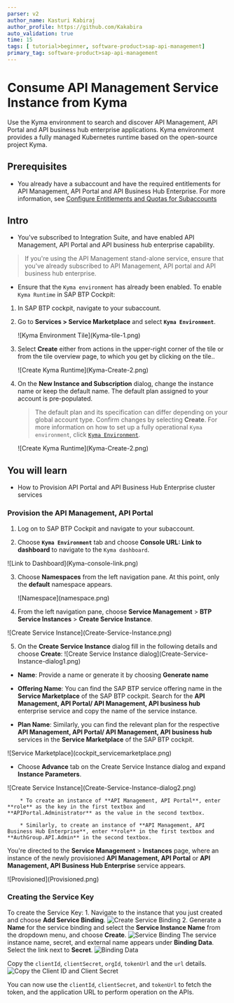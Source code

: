 ```yaml
---
parser: v2
author_name: Kasturi Kabiraj
author_profile: https://github.com/Kakabira
auto_validation: true
time: 15
tags: [ tutorial>beginner, software-product>sap-api-management]
primary_tag: software-product>sap-api-management
---
```


# Consume API Management Service Instance from Kyma
<!-- description --> Use the Kyma environment to search and discover API Management, API Portal and API business hub enterprise applications. Kyma environment provides a fully managed Kubernetes runtime based on the open-source project Kyma.

## Prerequisites
- You already have a subaccount and have the required entitlements for API Management, API Portal and API Business Hub Enterprise. For more information, see [ Configure Entitlements and Quotas for Subaccounts](https://help.sap.com/docs/BTP/65de2977205c403bbc107264b8eccf4b/5ba357b4fa1e4de4b9fcc4ae771609da.html?q=entitlements)

## Intro
-	You've subscribed to Integration Suite, and have enabled API Management, API Portal and API business hub enterprise capability.
  >If you're using the API Management stand-alone service, ensure that you've already subscribed to API Management, API portal and API business hub enterprise.

-	Ensure that the `Kyma environment` has already been enabled.
  To enable `Kyma Runtime` in SAP BTP Cockpit:  

1. In SAP BTP cockpit, navigate to your subaccount.

2. Go to **Services > Service Marketplace** and select **`Kyma Environment`**.

    <!-- border -->![Kyma Environment Tile](Kyma-tile-1.png)

3. Select **Create** either from actions in the upper-right corner of the tile or from the tile overview page, to which you get by clicking on the tile..

    <!-- border -->![Create Kyma Runtime](Kyma-Create-2.png)


4. On the **New Instance and Subscription** dialog, change the instance name or keep the default name.
   The default plan assigned to your account is pre-populated.

   >The default plan and its specification can differ depending on your global account type.
   Confirm changes by selecting **Create**. For more information on how to set up a fully operational `Kyma environment`, click [`Kyma Environment`](https://help.sap.com/docs/BTP/65de2977205c403bbc107264b8eccf4b/468c2f3c3ca24c2c8497ef9f83154c44.html).

   <!-- border -->![Create Kyma Runtime](Kyma-Create-2.png)

## You will learn
  - How to Provision API Portal and API Business Hub Enterprise cluster services


### Provision the API Management, API Portal 


1. Log on to SAP BTP Cockpit and navigate to your subaccount.


2.	Choose **`Kyma Environment`** tab and choose **Console URL: Link to dashboard** to navigate to the `Kyma dashboard`.
  <!-- border -->![Link to Dashboard](Kyma-console-link.png)


3. Choose **Namespaces** from the left navigation pane. At this point, only the **default** namespace appears.
   <!-- border -->![Namespace](namespace.png)

4. From the left navigation pane, choose **Service Management** >  **BTP Service Instances** > **Create Service Instance**.
  <!-- border -->![Create Service Instance](Create-Service-Instance.png)


5. On the **Create Service Instance** dialog fill in the following details and choose **Create**:
   <!-- border -->![Create Service Instance dialog](Create-Service-Instance-dialog1.png)

 - **Name**: Provide a name or generate it by choosing **Generate name**

 - **Offering Name**: You can find the SAP BTP service offering name in the **Service Marketplace** of the SAP BTP cockpit. Search for the **API Management, API Portal/ API Management, API business hub** enterprise service and copy the name of the service instance.

  - **Plan Name**: Similarly, you can find the relevant plan for the respective **API Management, API Portal/ API Management, API business hub** services in the **Service Marketplace** of the SAP BTP cockpit.
  <!-- border -->![Service Marketplace](cockpit_servicemarketplace.png)

  - Choose **Advance** tab on the Create Service Instance dialog and expand **Instance Parameters**.
  <!-- border -->![Create Service Instance](Create-Service-Instance-dialog2.png)

        * To create an instance of **API Management, API Portal**, enter **role** as the key in the first textbox and **APIPortal.Administrator** as the value in the second textbox.

        * Similarly, to create an instance of **API Management, API Business Hub Enterprise**, enter **role** in the first textbox and **AuthGroup.API.Admin** in the second textbox.

   You're directed to the **Service Management** > **Instances** page, where an instance of the newly provisioned **API Management, API Portal** or **API Management, API Business Hub Enterprise** service appears.
  <!-- border -->![Provisioned](Provisioned.png)



### Creating the Service Key


To create the Service Key:
    1. Navigate to the instance that you just created and choose **Add Service Binding**.
    <!-- border -->![Create Service Binding](Service-Binding-tab.png)
    2. Generate a **Name** for the service binding and select the **Service Instance Name** from the dropdown menu, and choose **Create**.
    <!-- border -->![Service Binding](Service-Binding-dialog.png)
     The service instance name, secret, and external name appears under **Binding Data**. Select the link next to **Secret**.
     <!-- border -->![Binding Data](Binding-Data.png)

 Copy the `clientId`, `clientSecret`, `orgId`, `tokenUrl` and the `url` details.
    <!-- border -->![Copy the Client ID and Client Secret](ClientID-ClientSecret.png)

  You can now use the `clientId`, `clientSecret`, and `tokenUrl` to fetch the token, and the application URL to perform operation on the APIs.

  
